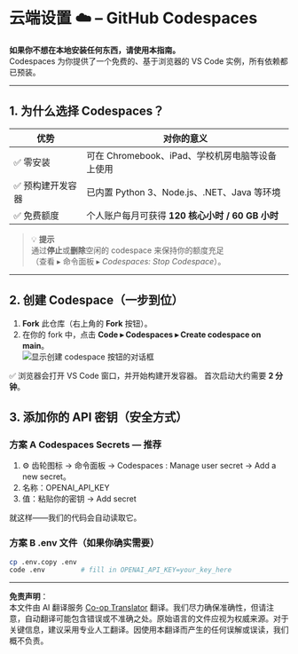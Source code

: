 <!--
CO_OP_TRANSLATOR_METADATA:
{
  "original_hash": "be9cef0460b3696ed5d8f6f8d2f64d45",
  "translation_date": "2025-08-26T14:30:10+00:00",
  "source_file": "00-course-setup/01-setup-cloud.md",
  "language_code": "zh"
}
-->
# 云端设置 ☁️ – GitHub Codespaces

**如果你不想在本地安装任何东西，请使用本指南。**  
Codespaces 为你提供了一个免费的、基于浏览器的 VS Code 实例，所有依赖都已预装。

---

## 1.  为什么选择 Codespaces？

| 优势 | 对你的意义 |
|---------|----------------------|
| ✅ 零安装 | 可在 Chromebook、iPad、学校机房电脑等设备上使用 |
| ✅ 预构建开发容器 | 已内置 Python 3、Node.js、.NET、Java 等环境 |
| ✅ 免费额度 | 个人账户每月可获得 **120 核心小时 / 60 GB 小时** |

> 💡 **提示**  
> 通过**停止**或**删除**空闲的 codespace 来保持你的额度充足  
> （查看 ▸ 命令面板 ▸ *Codespaces: Stop Codespace*）。

---

## 2.  创建 Codespace（一步到位）

1. **Fork** 此仓库（右上角的 **Fork** 按钮）。  
2. 在你的 fork 中，点击 **Code ▸ Codespaces ▸ Create codespace on main**。  
   ![显示创建 codespace 按钮的对话框](../../../00-course-setup/images/who-will-pay.webp)

✅ 浏览器会打开 VS Code 窗口，并开始构建开发容器。
首次启动大约需要 **2 分钟**。

## 3. 添加你的 API 密钥（安全方式）

### 方案 A Codespaces Secrets — 推荐

1. ⚙️ 齿轮图标 -> 命令面板 -> Codespaces : Manage user secret -> Add a new secret。
2. 名称：OPENAI_API_KEY
3. 值：粘贴你的密钥 → Add secret

就这样——我们的代码会自动读取它。

### 方案 B .env 文件（如果你确实需要）

```bash
cp .env.copy .env
code .env         # fill in OPENAI_API_KEY=your_key_here
```

---

**免责声明**：  
本文件由 AI 翻译服务 [Co-op Translator](https://github.com/Azure/co-op-translator) 翻译。我们尽力确保准确性，但请注意，自动翻译可能包含错误或不准确之处。原始语言的文件应视为权威来源。对于关键信息，建议采用专业人工翻译。因使用本翻译而产生的任何误解或误读，我们概不负责。